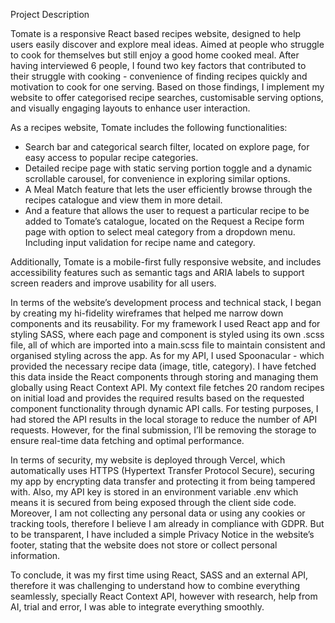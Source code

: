 Project Description

Tomate is a responsive React based recipes website, designed to help users easily discover and explore meal ideas. Aimed at people who struggle to cook for themselves but still enjoy a good home cooked meal. After having interviewed 6 people, I found two key factors that contributed to their struggle with cooking - convenience of finding recipes quickly and motivation to cook for one serving. Based on those findings, I implement my website to offer categorised recipe searches, customisable serving options, and visually engaging layouts to enhance user interaction. 

As a recipes website, Tomate includes the following functionalities:
- Search bar and categorical search filter, located on explore page, for easy access to popular recipe categories.
- Detailed recipe page with static serving portion toggle and a dynamic scrollable carousel, for convenience in exploring similar options.
- A Meal Match feature that lets the user efficiently browse through the recipes catalogue and view them in more detail.
- And a feature that allows the user to request a particular recipe to be added to Tomate’s catalogue, located on the Request a Recipe form page with option to select meal category from a dropdown menu. Including input validation for recipe name and category. 

Additionally, Tomate is a mobile-first fully responsive website, and includes accessibility features such as semantic tags and ARIA labels to support screen readers and improve usability for all users.

In terms of the website’s development process and technical stack, I began by creating my hi-fidelity wireframes that helped me narrow down components and its reusability. For my framework I used React app and for styling SASS, where each page and component is styled using its own .scss file, all of which are imported into a main.scss file to maintain consistent and organised styling across the app. As for my API, I used Spoonacular - which provided the necessary recipe data (image, title, category). I have fetched this data inside the React components through storing and managing them globally using React Context API. My context file fetches 20 random recipes on initial load and provides the required results based on the requested component functionality through dynamic API calls. For testing purposes, I had stored the API results in the local storage to reduce the number of API requests. However, for the final submission, I’ll be removing the storage to ensure real-time data fetching and optimal performance. 

In terms of security, my website is deployed through Vercel, which automatically uses HTTPS (Hypertext Transfer Protocol Secure), securing my app by encrypting data transfer and protecting it from being tampered with. Also, my API key is stored in an environment variable .env which means it is secured from being exposed through the client side code. Moreover, I am not collecting any personal data or using any cookies or tracking tools, therefore I believe I am already in compliance with GDPR. But to be transparent, I have included a simple Privacy Notice in the website’s footer, stating that the website does not store or collect personal information. 

To conclude, it was my first time using React, SASS and an external API, therefore it was challenging to understand how to combine everything seamlessly, specially React Context API, however with research, help from AI, trial and error, I was able to integrate everything smoothly. 












